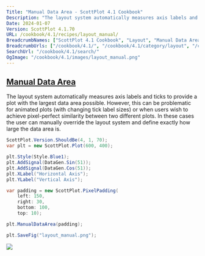 ```yaml
---
Title: "Manual Data Area - ScottPlot 4.1 Cookbook"
Description: "The layout system automatically measures axis labels and ticks to provide a plot with the largest data area possible. However, this can be problematic for animated plots (with changing tick label sizes) or when users wish to achieve pixel-perfect similarity between two different plots. In these cases the user can manually override the layout system and define exactly how large the data area is."
Date: 2024-01-07
Version: ScottPlot 4.1.70
URL: /cookbook/4.1/recipes/layout_manual/
BreadcrumbNames: ["ScottPlot 4.1 Cookbook", "Layout", "Manual Data Area"]
BreadcrumbUrls: ["/cookbook/4.1/", "/cookbook/4.1/category/layout", "/cookbook/4.1/recipes/layout_manual/"]
SearchUrl: "/cookbook/4.1/search/"
OgImage: "/cookbook/4.1/images/layout_manual.png"
---
```


<h2><a id='manual-data-area' href='/cookbook/4.1/recipes/layout_manual/'>Manual Data Area</a></h2>

The layout system automatically measures axis labels and ticks to provide a plot with the largest data area possible. However, this can be problematic for animated plots (with changing tick label sizes) or when users wish to achieve pixel-perfect similarity between two different plots. In these cases the user can manually override the layout system and define exactly how large the data area is.

```cs
ScottPlot.Version.ShouldBe(4, 1, 70);
var plt = new ScottPlot.Plot(600, 400);

plt.Style(Style.Blue1);
plt.AddSignal(DataGen.Sin(51));
plt.AddSignal(DataGen.Cos(51));
plt.XLabel("Horizontal Axis");
plt.YLabel("Vertical Axis");

var padding = new ScottPlot.PixelPadding(
    left: 150,
    right: 30,
    bottom: 100,
    top: 10);

plt.ManualDataArea(padding);

plt.SaveFig("layout_manual.png");
```

<img src='../../images/layout_manual.png' class='d-block mx-auto my-5' />


